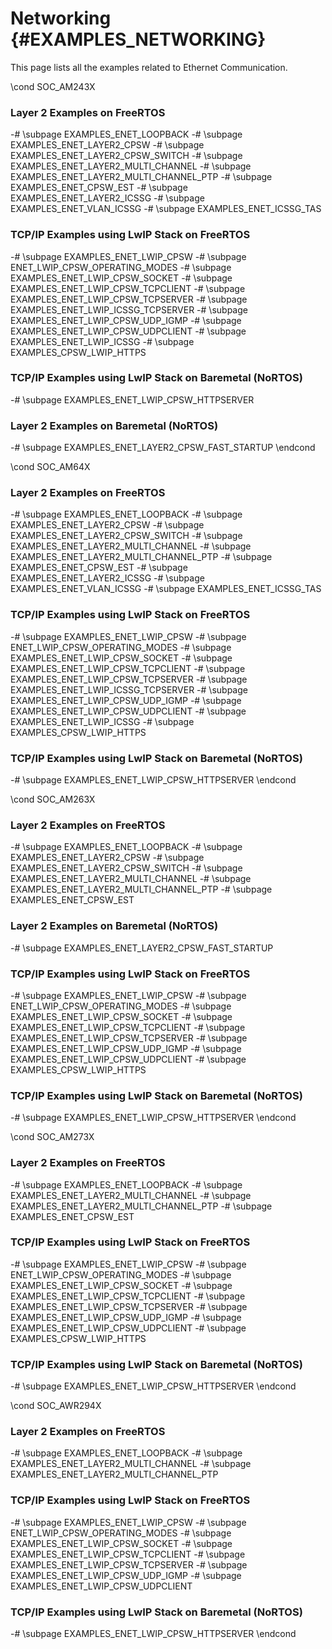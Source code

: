 #  Networking {#EXAMPLES_NETWORKING}

This page lists all the examples related to Ethernet Communication.

\cond SOC_AM243X
### Layer 2 Examples on FreeRTOS
-# \subpage EXAMPLES_ENET_LOOPBACK
-# \subpage EXAMPLES_ENET_LAYER2_CPSW
-# \subpage EXAMPLES_ENET_LAYER2_CPSW_SWITCH
-# \subpage EXAMPLES_ENET_LAYER2_MULTI_CHANNEL
-# \subpage EXAMPLES_ENET_LAYER2_MULTI_CHANNEL_PTP
-# \subpage EXAMPLES_ENET_CPSW_EST
-# \subpage EXAMPLES_ENET_LAYER2_ICSSG
-# \subpage EXAMPLES_ENET_VLAN_ICSSG
-# \subpage EXAMPLES_ENET_ICSSG_TAS
### TCP/IP Examples using LwIP Stack on FreeRTOS
-# \subpage EXAMPLES_ENET_LWIP_CPSW
-# \subpage ENET_LWIP_CPSW_OPERATING_MODES
-# \subpage EXAMPLES_ENET_LWIP_CPSW_SOCKET
-# \subpage EXAMPLES_ENET_LWIP_CPSW_TCPCLIENT
-# \subpage EXAMPLES_ENET_LWIP_CPSW_TCPSERVER
-# \subpage EXAMPLES_ENET_LWIP_ICSSG_TCPSERVER
-# \subpage EXAMPLES_ENET_LWIP_CPSW_UDP_IGMP
-# \subpage EXAMPLES_ENET_LWIP_CPSW_UDPCLIENT
-# \subpage EXAMPLES_ENET_LWIP_ICSSG
-# \subpage EXAMPLES_CPSW_LWIP_HTTPS
### TCP/IP Examples using LwIP Stack on Baremetal (NoRTOS)
-# \subpage EXAMPLES_ENET_LWIP_CPSW_HTTPSERVER

### Layer 2 Examples on Baremetal (NoRTOS)
-# \subpage EXAMPLES_ENET_LAYER2_CPSW_FAST_STARTUP
\endcond

\cond SOC_AM64X
### Layer 2 Examples on FreeRTOS
-# \subpage EXAMPLES_ENET_LOOPBACK
-# \subpage EXAMPLES_ENET_LAYER2_CPSW
-# \subpage EXAMPLES_ENET_LAYER2_CPSW_SWITCH
-# \subpage EXAMPLES_ENET_LAYER2_MULTI_CHANNEL
-# \subpage EXAMPLES_ENET_LAYER2_MULTI_CHANNEL_PTP
-# \subpage EXAMPLES_ENET_CPSW_EST
-# \subpage EXAMPLES_ENET_LAYER2_ICSSG
-# \subpage EXAMPLES_ENET_VLAN_ICSSG
-# \subpage EXAMPLES_ENET_ICSSG_TAS
### TCP/IP Examples using LwIP Stack on FreeRTOS
-# \subpage EXAMPLES_ENET_LWIP_CPSW
-# \subpage ENET_LWIP_CPSW_OPERATING_MODES
-# \subpage EXAMPLES_ENET_LWIP_CPSW_SOCKET
-# \subpage EXAMPLES_ENET_LWIP_CPSW_TCPCLIENT
-# \subpage EXAMPLES_ENET_LWIP_CPSW_TCPSERVER
-# \subpage EXAMPLES_ENET_LWIP_ICSSG_TCPSERVER
-# \subpage EXAMPLES_ENET_LWIP_CPSW_UDP_IGMP
-# \subpage EXAMPLES_ENET_LWIP_CPSW_UDPCLIENT
-# \subpage EXAMPLES_ENET_LWIP_ICSSG
-# \subpage EXAMPLES_CPSW_LWIP_HTTPS
### TCP/IP Examples using LwIP Stack on Baremetal (NoRTOS)
-# \subpage EXAMPLES_ENET_LWIP_CPSW_HTTPSERVER
\endcond

\cond  SOC_AM263X
### Layer 2 Examples on FreeRTOS
-# \subpage EXAMPLES_ENET_LOOPBACK
-# \subpage EXAMPLES_ENET_LAYER2_CPSW
-# \subpage EXAMPLES_ENET_LAYER2_CPSW_SWITCH
-# \subpage EXAMPLES_ENET_LAYER2_MULTI_CHANNEL
-# \subpage EXAMPLES_ENET_LAYER2_MULTI_CHANNEL_PTP
-# \subpage EXAMPLES_ENET_CPSW_EST

### Layer 2 Examples on Baremetal (NoRTOS)
-# \subpage EXAMPLES_ENET_LAYER2_CPSW_FAST_STARTUP
### TCP/IP Examples using LwIP Stack on FreeRTOS
-# \subpage EXAMPLES_ENET_LWIP_CPSW
-# \subpage ENET_LWIP_CPSW_OPERATING_MODES
-# \subpage EXAMPLES_ENET_LWIP_CPSW_SOCKET
-# \subpage EXAMPLES_ENET_LWIP_CPSW_TCPCLIENT
-# \subpage EXAMPLES_ENET_LWIP_CPSW_TCPSERVER
-# \subpage EXAMPLES_ENET_LWIP_CPSW_UDP_IGMP
-# \subpage EXAMPLES_ENET_LWIP_CPSW_UDPCLIENT
-# \subpage EXAMPLES_CPSW_LWIP_HTTPS
### TCP/IP Examples using LwIP Stack on Baremetal (NoRTOS)
-# \subpage EXAMPLES_ENET_LWIP_CPSW_HTTPSERVER
\endcond


\cond SOC_AM273X
### Layer 2 Examples on FreeRTOS
-# \subpage EXAMPLES_ENET_LOOPBACK
-# \subpage EXAMPLES_ENET_LAYER2_MULTI_CHANNEL
-# \subpage EXAMPLES_ENET_LAYER2_MULTI_CHANNEL_PTP
-# \subpage EXAMPLES_ENET_CPSW_EST
### TCP/IP Examples using LwIP Stack on FreeRTOS
-# \subpage EXAMPLES_ENET_LWIP_CPSW
-# \subpage ENET_LWIP_CPSW_OPERATING_MODES
-# \subpage EXAMPLES_ENET_LWIP_CPSW_SOCKET
-# \subpage EXAMPLES_ENET_LWIP_CPSW_TCPCLIENT
-# \subpage EXAMPLES_ENET_LWIP_CPSW_TCPSERVER
-# \subpage EXAMPLES_ENET_LWIP_CPSW_UDP_IGMP
-# \subpage EXAMPLES_ENET_LWIP_CPSW_UDPCLIENT
-# \subpage EXAMPLES_CPSW_LWIP_HTTPS
### TCP/IP Examples using LwIP Stack on Baremetal (NoRTOS)
-# \subpage EXAMPLES_ENET_LWIP_CPSW_HTTPSERVER
\endcond

\cond SOC_AWR294X
### Layer 2 Examples on FreeRTOS
-# \subpage EXAMPLES_ENET_LOOPBACK
-# \subpage EXAMPLES_ENET_LAYER2_MULTI_CHANNEL
-# \subpage EXAMPLES_ENET_LAYER2_MULTI_CHANNEL_PTP
### TCP/IP Examples using LwIP Stack on FreeRTOS
-# \subpage EXAMPLES_ENET_LWIP_CPSW
-# \subpage ENET_LWIP_CPSW_OPERATING_MODES
-# \subpage EXAMPLES_ENET_LWIP_CPSW_SOCKET
-# \subpage EXAMPLES_ENET_LWIP_CPSW_TCPCLIENT
-# \subpage EXAMPLES_ENET_LWIP_CPSW_TCPSERVER
-# \subpage EXAMPLES_ENET_LWIP_CPSW_UDP_IGMP
-# \subpage EXAMPLES_ENET_LWIP_CPSW_UDPCLIENT
### TCP/IP Examples using LwIP Stack on Baremetal (NoRTOS)
-# \subpage EXAMPLES_ENET_LWIP_CPSW_HTTPSERVER
\endcond